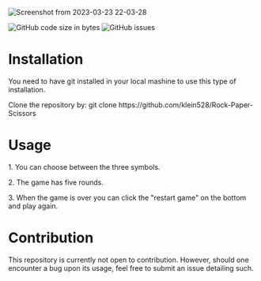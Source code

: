 ![Screenshot from 2023-03-23 22-03-28](https://user-images.githubusercontent.com/88459146/227360594-1a910925-6eb4-4379-a505-771f8296340b.png)


![GitHub code size in bytes](https://img.shields.io/github/languages/code-size/klein528/Rock-Paper-Scissors) ![GitHub issues](https://img.shields.io/github/issues-raw/klein528/Rock-Paper-Scissors)

<h1>Installation</h1>
<p>You need to have git installed in your local mashine to use this type of installation.</p>

<p>Clone the repository by: git clone https://github.com/klein528/Rock-Paper-Scissors</p>

<h1>Usage</h1>
<p>1. You can choose between the three symbols.</p>

<p>2. The game has five rounds.</p>

<p>3. When the game is over you can click the "restart game" on the bottom and play again.</p>

<h1>Contribution</h1>
<p>This repository is currently not open to contribution. However, should one encounter a bug upon its usage, feel free to submit an issue detailing such.</p>

